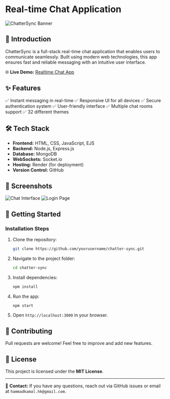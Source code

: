 # Real-time Chat Application

![ChatterSync Banner](https://via.placeholder.com/1000x300.png?text=ChatterSync+-+Real-time+Chat+App)

## 🚀 Introduction
ChatterSync is a full-stack real-time chat application that enables users to communicate seamlessly. Built using modern web technologies, this app ensures fast and reliable messaging with an intuitive user interface.

🌐 **Live Demo:** [Realtime Chat App](https://fullstack-chat-app-gkem.onrender.com/)

## ✨ Features
✅ Instant messaging in real-time
✅ Responsive UI for all devices
✅ Secure authentication system
✅ User-friendly interface
✅ Multiple chat rooms support
✅ 32 different themes

## 🛠 Tech Stack
- **Frontend:** HTML, CSS, JavaScript, EJS
- **Backend:** Node.js, Express.js
- **Database:** MongoDB
- **WebSockets:** Socket.io
- **Hosting:** Render (for deployment)
- **Version Control:** GitHub

## 📸 Screenshots
![Chat Interface](https://via.placeholder.com/800x400.png?text=Chat+Interface)
![Login Page](https://via.placeholder.com/800x400.png?text=Login+Page)

## 🚀 Getting Started
### Installation Steps
1. Clone the repository:
   ```bash
   git clone https://github.com/yourusername/chatter-sync.git
   ```
2. Navigate to the project folder:
   ```bash
   cd chatter-sync
   ```
3. Install dependencies:
   ```bash
   npm install
   ```
4. Run the app:
   ```bash
   npm start
   ```
5. Open `http://localhost:3000` in your browser.


## 🤝 Contributing
Pull requests are welcome! Feel free to improve and add new features.

## 📜 License
This project is licensed under the **MIT License**.

---

📩 **Contact:** If you have any questions, reach out via GitHub issues or email at `hammadkamal.hk@gmail.com`.

